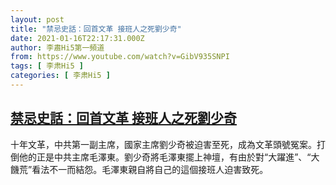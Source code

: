 ```yaml
---
layout: post
title: "禁忌史話：回首文革 接班人之死劉少奇"
date: 2021-01-16T22:17:31.000Z
author: 李肅Hi5第一頻道
from: https://www.youtube.com/watch?v=GibV935SNPI
tags: [ 李肃Hi5 ]
categories: [ 李肃Hi5 ]
---
```

<!--1610835451000-->
[禁忌史話：回首文革 接班人之死劉少奇](https://www.youtube.com/watch?v=GibV935SNPI)
------

<div>
十年文革，中共第一副主席，國家主席劉少奇被迫害至死，成為文革頭號冤案。打倒他的正是中共主席毛澤東。劉少奇將毛澤東擺上神壇，有由於對“大躍進”、“大饑荒”看法不一而結怨。毛澤東親自將自己的這個接班人迫害致死。
</div>
